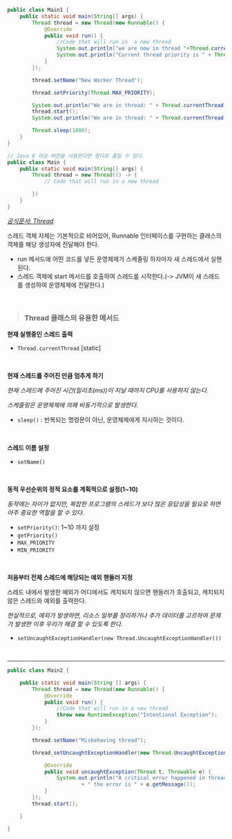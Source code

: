 ```java
public class Main1 {
    public static void main(String[] args) {
        Thread thread = new Thread(new Runnable() {
            @Override
            public void run() {
                //Code that will run in  a new thread
                System.out.println("we are now in thread "+Thread.currentThread().getName());
                System.out.println("Current thread priority is " + Thread.currentThread().getPriority());
            }
        });

        thread.setName("New Worker Thread");

        thread.setPriority(Thread.MAX_PRIORITY);

        System.out.println("We are in thread: " + Thread.currentThread().getName()+ " before starting a new thread");
        thread.start();
        System.out.println("We are in thread: " + Thread.currentThread().getName()+ " after starting a new thread");

        Thread.sleep(1000);
    }
}

// Java 8 이상 버전을 사용한다면 람다로 줄일 수 있다.
public class Main {
    public static void main(String[] args) {
        Thread thread = new Thread(() -> {
            // Code that will run in a new thread

        })
    }
}
```

*[공식문서: Thread](https://docs.oracle.com/javase/10/docs/api/java/lang/Thread.State.html)*

스레드 객체 자체는 기본적으로 비어있어, Runnable 인터페이스를 구현하는 클래스의 객체를 해당 생성자에 전달해야 한다.

- run 메서드에 어떤 코드를 넣든 운영체제가 스케줄링 하자마자 새 스레드에서 실핸된다.
- 스레드 객체에 start 메서드를 호출하여 스레드를 시작한다.(-> JVM이 새 스레드를 생성하여 운영체제에 전달한다.)

<br>

> ### **Thread 클래스의 유용한 메서드**

**현재 실행중인 스레드 출력**

- `Thread.currentThread` [static]

<br>

**현재 스레드를 주어진 만큼 멈추게 하기**

*현재 스레드에 주어진 시간(밀리초(ms))이 지날 때까지 CPU를 사용하지 않는다.*

*스케줄링은 운영체제에 의해 비동기적으로 발생한다.*

- `sleep()` : 반복되는 명령문이 아닌, 운영체제에게 지시하는 것이다.

<br>

**스레드 이름 설정**

- `setName()`

<br>

**동적 우선순위의 정적 요소를 계획적으로 설정(1~10)**

*동작에는 차이가 없지만, 복잡한 프로그램의 스레드가 보다 많은 응답성을 필요로 하면 아주 중요한 역할을 할 수 있다.*

- `setPriority()`: 1~10 까지 설정
- `getPriority()`
- `MAX_PRIORITY`
- `MIN_PRIORITY`

<br>

**처음부터 전체 스레드에 해당되는 예외 핸들러 지정**

스레드 내에서 발생한 예외가 어디에서도 캐치되지 않으면 핸들러가 호출되고, 캐치되지 않은 스레드와 예외를 출력한다.

*현실적으로, 예외가 발생하면, 리소스 일부를 정리하거나 추가 데이터를 고르하여 문제가 발생한 이후 우리가 해결 할 수 있도록 한다.*

- `setUncaughtExceptionHandler(new Thread.UncaughtExceptionHandler())`

<br><hr>

```java
public class Main2 {

    public static void main(String [] args) {
        Thread thread = new Thread(new Runnable() {
            @Override
            public void run() {
                //Code that will run in a new thread
                throw new RuntimeException("Intentional Exception");
            }
        });

        thread.setName("Misbehaving thread");

        thread.setUncaughtExceptionHandler(new Thread.UncaughtExceptionHandler() {

            @Override
            public void uncaughtException(Thread t, Throwable e) {
                System.out.println("A critical error happened in thread " + t.getName()
                        + " the error is " + e.getMessage());
            }
        });
        thread.start();

    }

}
```